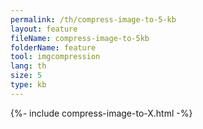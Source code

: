 ```yaml
---
permalink: /th/compress-image-to-5-kb
layout: feature
fileName: compress-image-to-5kb
folderName: feature
tool: imgcompression
lang: th
size: 5
type: kb
---
```


{%- include compress-image-to-X.html -%}
